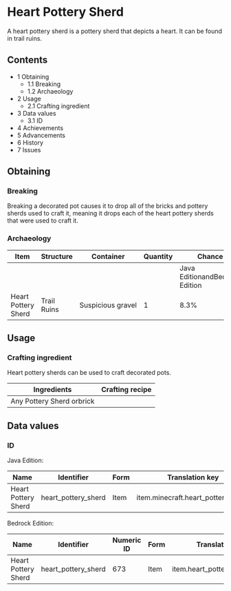 # Heart Pottery Sherd
A heart pottery sherd is a pottery sherd that depicts a heart. It can be found in trail ruins.

## Contents
- 1 Obtaining
	- 1.1 Breaking
	- 1.2 Archaeology
- 2 Usage
	- 2.1 Crafting ingredient
- 3 Data values
	- 3.1 ID
- 4 Achievements
- 5 Advancements
- 6 History
- 7 Issues

## Obtaining
### Breaking
Breaking a decorated pot causes it to drop all of the bricks and pottery sherds used to craft it, meaning it drops each of the heart pottery sherds that were used to craft it.

### Archaeology
| Item                | Structure   | Container         | Quantity | Chance                         |
|---------------------|-------------|-------------------|----------|--------------------------------|
|                     |             |                   |          | Java EditionandBedrock Edition |
| Heart Pottery Sherd | Trail Ruins | Suspicious gravel | 1        | 8.3%                           |

## Usage
### Crafting ingredient
Heart pottery sherds can be used to craft decorated pots.

| Ingredients               | Crafting recipe |
|---------------------------|-----------------|
| Any Pottery Sherd orbrick |                 |

## Data values
### ID
Java Edition:

| Name                | Identifier          | Form | Translation key                    |
|---------------------|---------------------|------|------------------------------------|
| Heart Pottery Sherd | heart_pottery_sherd | Item | item.minecraft.heart_pottery_sherd |

Bedrock Edition:

| Name                | Identifier          | Numeric ID | Form | Translation key               |
|---------------------|---------------------|------------|------|-------------------------------|
| Heart Pottery Sherd | heart_pottery_sherd | 673        | Item | item.heart_pottery_sherd.name |


